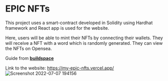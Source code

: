 # EPIC NFTs 

This project uses a smart-contract developed in Solidity using Hardhat framework and React app is used for the website.

Here, users will be able to mint their NFTs by connecting their wallets. They will receive a NFT with a word which is randomly generated. They can view the NFTs on Opensea.

Guide from **[buildspace](https://buildspace.so/)**

Link to the website: https://my-epic-nfts.vercel.app/
![Screenshot 2022-07-07 194156](https://user-images.githubusercontent.com/91958667/177805680-e55338d5-c72e-4449-bae0-f92a75457aa3.png)
